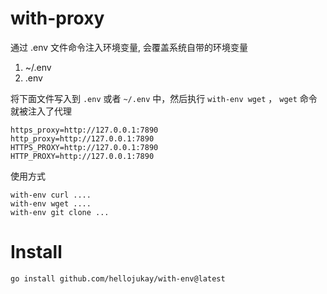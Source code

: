 # with-proxy
通过 .env 文件命令注入环境变量, 会覆盖系统自带的环境变量

1. ~/.env
2. .env

将下面文件写入到 `.env` 或者 `~/.env` 中，然后执行 `with-env wget` ， `wget` 命令就被注入了代理
```
https_proxy=http://127.0.0.1:7890
http_proxy=http://127.0.0.1:7890
HTTPS_PROXY=http://127.0.0.1:7890
HTTP_PROXY=http://127.0.0.1:7890
```
使用方式
```
with-env curl ....
with-env wget ....
with-env git clone ...
````

# Install
```
go install github.com/hellojukay/with-env@latest
```